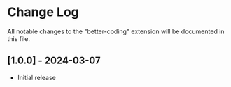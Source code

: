 # Change Log

All notable changes to the "better-coding" extension will be documented in this file.

## [1.0.0] - 2024-03-07

-  Initial release
